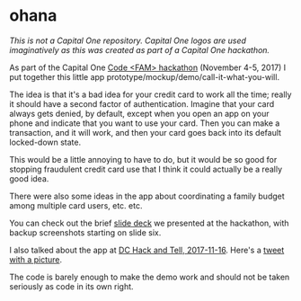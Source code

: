 # ohana

_This is not a Capital One repository. Capital One logos are used imaginatively as this was created as part of a Capital One hackathon._

As part of the Capital One [Code &lt;FAM&gt; hackathon](http://capitalone.hackathon.com/) (November 4-5, 2017) I put together this little app prototype/mockup/demo/call-it-what-you-will.

The idea is that it's a bad idea for your credit card to work all the time; really it should have a second factor of authentication. Imagine that your card always gets denied, by default, except when you open an app on your phone and indicate that you want to use your card. Then you can make a transaction, and it will work, and then your card goes back into its default locked-down state.

This would be a little annoying to have to do, but it would be so good for stopping fraudulent credit card use that I think it could actually be a really good idea.

There were also some ideas in the app about coordinating a family budget among multiple card users, etc. etc.

You can check out the brief [slide deck](https://docs.google.com/presentation/d/1lyJcu1ZzSfUgqIigsihNwjgNN4gfkgtuLN-pnIlep_w/edit?usp=sharing) we presented at the hackathon, with backup screenshots starting on slide six.

I also talked about the app at [DC Hack and Tell, 2017-11-16](https://www.meetup.com/DC-Hack-and-Tell/events/241002551/). Here's a [tweet with a picture](https://twitter.com/DCHackAndTell/status/931315128968065026).

The code is barely enough to make the demo work and should not be taken seriously as code in its own right.
